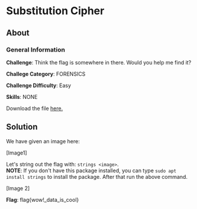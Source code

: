 # Substitution Cipher
## About

### General Information

__Challenge__: Think the flag is somewhere in there. Would you help me find it? 

__Challege Category__: FORENSICS

__Challenge Difficulty__: Easy

__Skills__: NONE

Download the file [here.](https://mega.nz/file/OHohCbTa#wbg60PARf4u6E6juuvK9-aDRe_bgEL937VO01EImM7c)

## Solution

We have given an image here:

[Image1]

Let's string out the flag with: ```strings <image>```.  
__NOTE__: If you don't have this package installed, you can type ```sudo apt install strings``` to install the package. After that run the above command.

[Image 2]

__Flag__: flag{wow!_data_is_cool}
